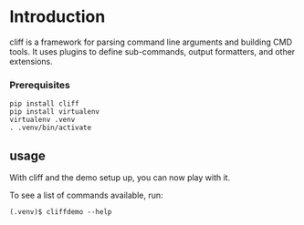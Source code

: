 # Introduction
cliff is a framework for parsing command line arguments and building CMD tools. It uses plugins to define sub-commands, output formatters, and other extensions.

### Prerequisites
```
pip install cliff
pip install virtualenv
virtualenv .venv
. .venv/bin/activate
```
## usage
With cliff and the demo setup up, you can now play with it.

To see a list of commands available, run:

```
(.venv)$ cliffdemo --help
```
